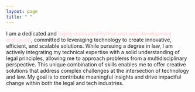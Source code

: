 ```yaml
---
layout: page
title: " "
---
```


I am a dedicated and <span style="color:#FFCCCB">highly motivated Python and web development enthusiast</span>, committed to leveraging technology to create innovative, efficient, and scalable solutions. While pursuing a degree in law, I am actively integrating my technical expertise with a solid understanding of legal principles, allowing me to approach problems from a multidisciplinary perspective. This unique combination of skills enables me to offer creative solutions that address complex challenges at the intersection of technology and law. My goal is to contribute meaningful insights and drive impactful change within both the legal and tech industries.






